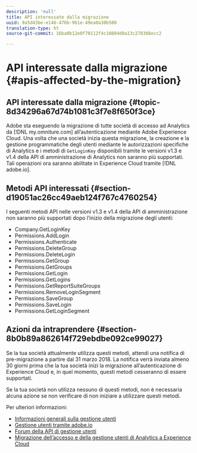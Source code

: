 ```yaml
---
description: 'null'
title: API interessate dalla migrazione
uuid: 9a5d43be-e146-476b-961e-49ea0a30b500
translation-type: ht
source-git-commit: 16ba0b12e0f70112f4c10804d0a13c278388ecc2

---
```



# API interessate dalla migrazione {#apis-affected-by-the-migration}

## API interessate dalla migrazione {#topic-8d34296a67d74b1081c3f7e8f650f3ce}

Adobe sta eseguendo la migrazione di tutte società di accesso ad Analytics da [!DNL my.omniture.com] all’autenticazione mediante Adobe Experience Cloud. Una volta che una società inizia questa migrazione, la creazione e la gestione programmatiche degli utenti mediante le autorizzazioni specifiche di Analytics e i metodi di `GetLoginKey` disponibili tramite le versioni v1.3 e v1.4 della API di amministrazione di Analytics non saranno più supportati. Tali operazioni ora saranno abilitate in Experience Cloud tramite [!DNL adobe.io].

## Metodi API interessati {#section-d19051ac26cc49aeb124f767c4760254}

I seguenti metodi API nelle versioni v1.3 e v1.4 della API di amministrazione non saranno più supportati dopo l’inizio della migrazione degli utenti:

* Company.GetLoginKey
* Permissions.AddLogin
* Permissions.Authenticate
* Permissions.DeleteGroup
* Permissions.DeleteLogin
* Permissions.GetGroup
* Permissions.GetGroups
* Permissions.GetLogin
* Permissions.GetLogins
* Permissions.GetReportSuiteGroups
* Permissions.RemoveLoginSegment
* Permissions.SaveGroup
* Permissions.SaveLogin
* Permissions.GetLoginSegment

## Azioni da intraprendere {#section-8b0b89a862614f729ebdbe092ce99027}

Se la tua società attualmente utilizza questi metodi, attendi una notifica di pre-migrazione a partire dal 31 marzo 2018. La notifica verrà inviata almeno 30 giorni prima che la tua società inizi la migrazione all’autenticazione di Experience Cloud e, in quel momento, questi metodi cesseranno di essere supportati.

Se la tua società non utilizza nessuno di questi metodi, non è necessaria alcuna azione se non verificare di non iniziare a utilizzare questi metodi.

Per ulteriori informazioni:

* [Informazioni generali sulla gestione utenti](https://helpx.adobe.com/it/enterprise/help/users.html)
* [Gestione utenti tramite adobe.io](https://www.adobe.io/apis/cloudplatform/usermanagement/docs/gettingstarted.html)
* [Forum della API di gestione utenti](https://forums.adobe.com/community/umapi/overview)
* [Migrazione dell’accesso e della gestione utenti di Analytics a Experience Cloud](https://marketing.adobe.com/resources/help/it_IT/experience-cloud/admin-console/analytics-migration/)

